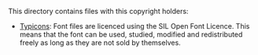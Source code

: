 This directory contains files with this copyright holders:

- [Typicons](https://github.com/stephenhutchings/typicons.font): Font files are licenced using the SIL Open Font Licence.
  This means that the font can be used, studied, modified and
  redistributed freely as long as they are not sold by themselves.
